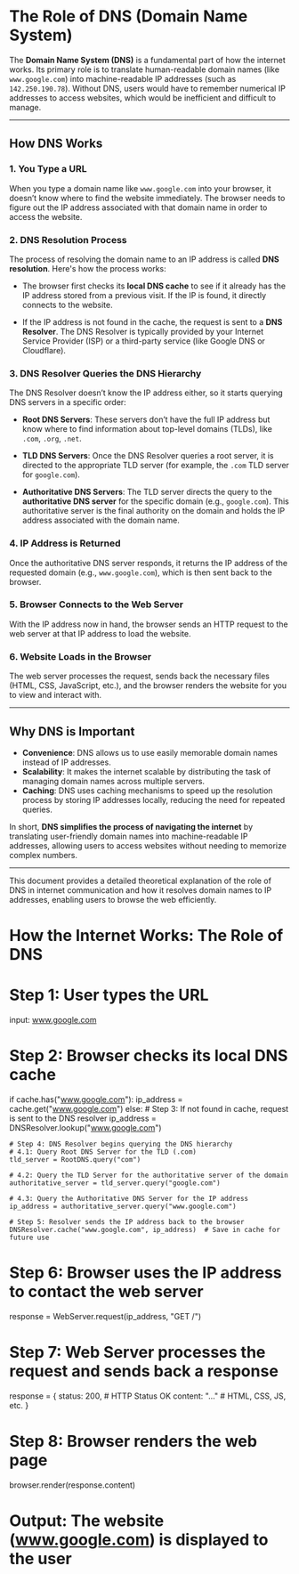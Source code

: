 # The Role of DNS (Domain Name System)

The **Domain Name System (DNS)** is a fundamental part of how the internet works. Its primary role is to translate human-readable domain names (like `www.google.com`) into machine-readable IP addresses (such as `142.250.190.78`). Without DNS, users would have to remember numerical IP addresses to access websites, which would be inefficient and difficult to manage.

---

## How DNS Works

### 1. You Type a URL

When you type a domain name like `www.google.com` into your browser, it doesn’t know where to find the website immediately. The browser needs to figure out the IP address associated with that domain name in order to access the website.

### 2. DNS Resolution Process

The process of resolving the domain name to an IP address is called **DNS resolution**. Here's how the process works:

- The browser first checks its **local DNS cache** to see if it already has the IP address stored from a previous visit. If the IP is found, it directly connects to the website.
  
- If the IP address is not found in the cache, the request is sent to a **DNS Resolver**. The DNS Resolver is typically provided by your Internet Service Provider (ISP) or a third-party service (like Google DNS or Cloudflare).

### 3. DNS Resolver Queries the DNS Hierarchy

The DNS Resolver doesn’t know the IP address either, so it starts querying DNS servers in a specific order:

- **Root DNS Servers**: These servers don’t have the full IP address but know where to find information about top-level domains (TLDs), like `.com`, `.org`, `.net`.
  
- **TLD DNS Servers**: Once the DNS Resolver queries a root server, it is directed to the appropriate TLD server (for example, the `.com` TLD server for `google.com`).

- **Authoritative DNS Servers**: The TLD server directs the query to the **authoritative DNS server** for the specific domain (e.g., `google.com`). This authoritative server is the final authority on the domain and holds the IP address associated with the domain name.

### 4. IP Address is Returned

Once the authoritative DNS server responds, it returns the IP address of the requested domain (e.g., `www.google.com`), which is then sent back to the browser.

### 5. Browser Connects to the Web Server

With the IP address now in hand, the browser sends an HTTP request to the web server at that IP address to load the website.

### 6. Website Loads in the Browser

The web server processes the request, sends back the necessary files (HTML, CSS, JavaScript, etc.), and the browser renders the website for you to view and interact with.

---

## Why DNS is Important

- **Convenience**: DNS allows us to use easily memorable domain names instead of IP addresses.
- **Scalability**: It makes the internet scalable by distributing the task of managing domain names across multiple servers.
- **Caching**: DNS uses caching mechanisms to speed up the resolution process by storing IP addresses locally, reducing the need for repeated queries.
  
In short, **DNS simplifies the process of navigating the internet** by translating user-friendly domain names into machine-readable IP addresses, allowing users to access websites without needing to memorize complex numbers.

---

This document provides a detailed theoretical explanation of the role of DNS in internet communication and how it resolves domain names to IP addresses, enabling users to browse the web efficiently.




# How the Internet Works: The Role of DNS

# Step 1: User types the URL
input: www.google.com

# Step 2: Browser checks its local DNS cache
if cache.has("www.google.com"):
    ip_address = cache.get("www.google.com")
else:
    # Step 3: If not found in cache, request is sent to the DNS resolver
    ip_address = DNSResolver.lookup("www.google.com")

    # Step 4: DNS Resolver begins querying the DNS hierarchy
    # 4.1: Query Root DNS Server for the TLD (.com)
    tld_server = RootDNS.query("com")

    # 4.2: Query the TLD Server for the authoritative server of the domain
    authoritative_server = tld_server.query("google.com")

    # 4.3: Query the Authoritative DNS Server for the IP address
    ip_address = authoritative_server.query("www.google.com")

    # Step 5: Resolver sends the IP address back to the browser
    DNSResolver.cache("www.google.com", ip_address)  # Save in cache for future use

# Step 6: Browser uses the IP address to contact the web server
response = WebServer.request(ip_address, "GET /")

# Step 7: Web Server processes the request and sends back a response
response = {
    status: 200,              # HTTP Status OK
    content: "<html>...</html>"  # HTML, CSS, JS, etc.
}

# Step 8: Browser renders the web page
browser.render(response.content)

# Output: The website (www.google.com) is displayed to the user
